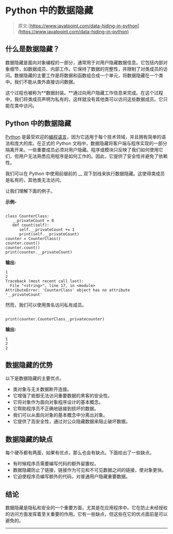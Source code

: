# Python 中的数据隐藏

> 原文:[https://www.javatpoint.com/data-hiding-in-python](https://www.javatpoint.com/data-hiding-in-python)

## 什么是数据隐藏？

数据隐藏是面向对象编程的一部分，通常用于对用户隐藏数据信息。它包括内部对象细节，如数据成员、内部工作。它保持了数据的完整性，并限制了对类成员的访问。数据隐藏的主要工作是将数据和函数组合成一个单元，将数据隐藏在一个类中。我们不能从类外直接访问数据。

这个过程也被称为**数据封装。**通过向用户隐藏工作信息来完成。在这个过程中，我们将类成员声明为私有的，这样就没有其他类可以访问这些数据成员。它只能在类中访问。

## Python 中的数据隐藏

[Python](https://www.javatpoint.com/python-tutorial) 是最受欢迎的[编程语言](https://www.javatpoint.com/programming-language)，因为它适用于每个技术领域，并且拥有简单的语法和庞大的库。在正式的 Python 文档中，数据隐藏将客户端与程序实现的一部分隔离开来。一些重要成员必须对用户隐藏。程序或模块只反映了我们如何使用它们，但用户无法熟悉应用程序是如何工作的。因此，它提供了安全性并避免了依赖性。

我们可以在 Python 中使用前缀前的 __ 双下划线来执行数据隐藏。这使得类成员是私有的，其他类无法访问。

让我们理解下面的例子。

**示例-**

```

class CounterClass:
   __privateCount = 0
   def count(self):
      self.__privateCount += 1
      print(self.__privateCount)
counter = CounterClass()
counter.count()
counter.count()
print(counter.__privateCount)

```

**输出:**

```
1
2
Traceback (most recent call last):
  File "<string>", line 17, in <module>
AttributeError: 'CounterClass' object has no attribute '__privateCount'

```

然而，我们可以使用类名访问私有成员。

```

print(counter.CounterClass__privatecounter)

```

**输出:**

```
1
2
2 

```

## 数据隐藏的优势

以下是数据隐藏的主要优点。

*   类对象与无关数据断开连接。
*   它增强了抵御无法访问重要数据的黑客的安全性。
*   它将对象作为面向对象程序设计的基本概念。
*   它帮助程序员不正确地链接到损坏的数据。
*   我们可以从面向对象的基本概念中分离出对象。
*   它提供了高安全性，通过对公众隐藏数据来阻止破坏数据。

## 数据隐藏的缺点

每个硬币都有两面，如果有优点，那么也会有缺点。下面给出了一些缺点。

*   有时候程序员需要编写代码的额外留置权。
*   数据隐藏防止了链接，链接作为可见和不可见数据之间的链接，使对象更快。
*   它迫使程序员编写额外的代码，对普通用户隐藏重要数据。

## 结论

数据隐藏是隐私和安全的一个重要方面，尤其是在应用程序中。它在防止未经授权的访问方面发挥着至关重要的作用。它有一些缺点，但这些在它的优点面前是可以避免的。

* * *